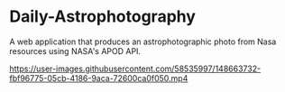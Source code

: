 # Daily-Astrophotography
A web application that produces an astrophotographic photo from Nasa resources using NASA's APOD API.

https://user-images.githubusercontent.com/58535997/148663732-fbf96775-05cb-4186-9aca-72600ca0f050.mp4

